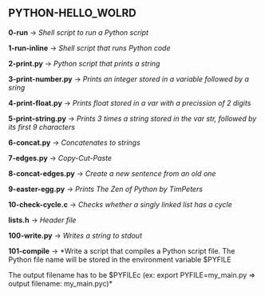 ## PYTHON-HELLO_WOLRD

**0-run** -> *Shell script to run a Python script*

**1-run-inline** -> *Shell script that runs Python code*

**2-print.py** -> *Python script that prints a string*

**3-print-number.py** -> *Prints an integer stored in a variable followed by a sring*

**4-print-float.py** -> *Prints float stored in a var with a precission of 2 digits*

**5-print-string.py** -> *Prints 3 times a string stored in the var str, followed by its first 9 characters*

**6-concat.py** -> *Concatenates to strings*

**7-edges.py** -> *Copy-Cut-Paste*

**8-concat-edges.py** -> *Create a new sentence from an old one*

**9-easter-egg.py** -> *Prints The Zen of Python by TimPeters*

**10-check-cycle.c** -> *Checks whether a singly linked list has a cycle*

**lists.h** -> *Header file*

**100-write.py** -> *Writes a string to stdout*

**101-compile** -> *Write a script that compiles a Python script file.
The Python file name will be stored in the environment variable $PYFILE

The output filename has to be $PYFILEc (ex: export PYFILE=my_main.py => output filename: my_main.pyc)*
